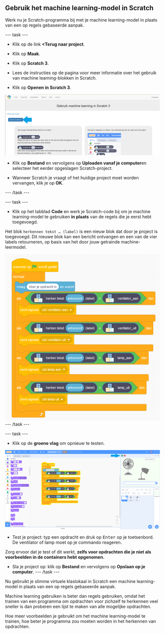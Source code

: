 ## Gebruik het machine learning-model in Scratch

Werk nu je Scratch-programma bij met je machine learning-model in plaats van een op regels gebaseerde aanpak.

--- task ---
+ Klik op de link **<Terug naar project**.

+ Klik op **Maak**.

+ Klik op **Scratch 3**.

+ Lees de instructies op de pagina voor meer informatie over het gebruik van machine learning-blokken in Scratch.

+ Klik op **Openen in Scratch 3**.

![annotatie wijzend op Open in scratch 3 knop](images/open-scratch-3-annotated.png)

+ Klik op **Bestand** en vervolgens op **Uploaden vanaf je computer**en selecteer het eerder opgeslagen Scratch-project.

+ Wanneer Scratch je vraagt of het huidige project moet worden vervangen, klik je op **OK**.

--- /task ---

--- task ---

+ Klik op het tabblad **Code** en werk je Scratch-code bij om je machine learning-model te gebruiken **in plaats** van de regels die je eerst hebt toegevoegd.

Het blok `herkennen tekst … (label)` is een nieuw blok dat door je project is toegevoegd. Dit nieuwe blok kan een bericht ontvangen en een van de vier labels retourneren, op basis van het door jouw getrainde machine-leermodel.

![Nieuwe scratch-code inclusief nieuwe machine learning blokken](images/code-new-blocks.png) --- /task ---

--- task ---
+ Klik op de **groene vlag** om opnieuw te testen.

![Testen van nieuwe code van vorige instructie](images/test-with-new-blocks-annotated.png)

+ Test je project: typ een opdracht en druk op <kbd>Enter</kbd> op je toetsenbord. De ventilator of lamp moet op je commando reageren.

Zorg ervoor dat je test of dit werkt, **zelfs voor opdrachten die je niet als voorbeelden in de containers hebt opgenomen.**

+ Sla je project op: klik op **Bestand** en vervolgens op **Opslaan op je computer**. --- /task ---

Nu gebruikt je slimme virtuele klaslokaal in Scratch een machine learning-model in plaats van een op regels gebaseerde aanpak.

Machine learning gebruiken is beter dan regels gebruiken, omdat het trainen van een programma om opdrachten voor zichzelf te herkennen veel sneller is dan proberen een lijst te maken van alle mogelijke opdrachten.

Hoe meer voorbeelden je gebruikt om het machine learning-model te trainen, hoe beter je programma zou moeten worden in het herkennen van opdrachten.
